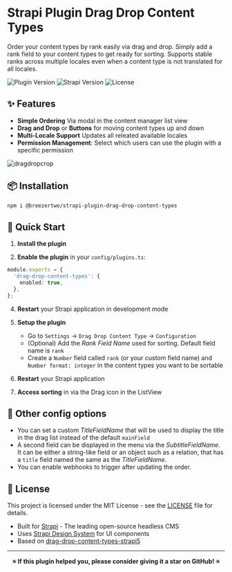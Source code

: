 # Strapi Plugin Drag Drop Content Types

Order your content types by rank easily via drag and drop. Simply add a rank field to your content types to get ready for sorting. Supports stable ranks across multiple locales even when a content type is not translated for all locales.

![Plugin Version](https://img.shields.io/badge/version-5.2.1-blue)
![Strapi Version](https://img.shields.io/badge/strapi-v5.0.0+-green)
![License](https://img.shields.io/badge/license-MIT-green)

## ✨ Features

- **Simple Ordering** Via modal in the content manager list view
- **Drag and Drop** or **Buttons** for moving content types up and down
- **Multi-Locale Support** Updates all releated available locales
- **Permission Management**: Select which users can use the plugin with a specific permission

![dragdropcrop](https://s14.gifyu.com/images/bTE3p.gif)

## 📦 Installation

```bash
npm i @breezertwo/strapi-plugin-drag-drop-content-types
```

## 🚀 Quick Start

1. **Install the plugin**

2. **Enable the plugin** in your `config/plugins.ts`:

```ts
module.exports = {
  'drag-drop-content-types': {
    enabled: true,
  },
};
```

4. **Restart** your Strapi application in development mode

5. **Setup the plugin**
   - Go to `Settings` → `Drag Drop Content Type` → `Configuration`
   - (Optional) Add the _Rank Field Name_ used for sorting. Default field name is `rank`
   - Create a `Number` field called `rank` (or your custom field name) and `Number format: integer` in the content types you want to be sortable
6. **Restart** your Strapi application

7. **Access sorting** in via the Drag icon in the ListView

## 🔧 Other config options

- You can set a custom _TitleFieldName_ that will be used to display the title in the drag list instead of the default `mainField`
- A second field can be displayed in the menu via the _SubtitleFieldName_. It can be either a string-like field or an object such as a relation, that has a `title` field named the same as the _TitleFieldName_.
- You can enable webhooks to trigger after updating the order.

## 📄 License

This project is licensed under the MIT License - see the [LICENSE](LICENSE) file for details.

- Built for [Strapi](https://strapi.io/) - The leading open-source headless CMS
- Uses [Strapi Design System](https://design-system.strapi.io/) for UI components
- Based on [drag-drop-content-types-strapi5](https://github.com/cslegany-synerinsoft/drag-drop-content-types-strapi5)

---

<div align="center">
  <strong>⭐ If this plugin helped you, please consider giving it a star on GitHub! ⭐</strong>
</div>
